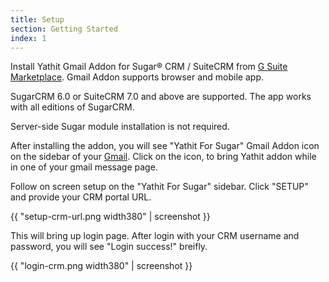 ```yaml
---
title: Setup
section: Getting Started
index: 1
---
```


Install Yathit Gmail Addon for Sugar® CRM / SuiteCRM from [G Suite Marketplace](https://gsuite.google.com/marketplace/app/yathit_for_sugar/892187432862). Gmail Addon supports browser and mobile app.

SugarCRM 6.0 or SuiteCRM 7.0 and above are supported. The app works with all editions of SugarCRM.

Server-side Sugar module installation is not required.

After installing the addon, you will see "Yathit For Sugar" Gmail Addon icon on the sidebar of your [Gmail](https://mail.google.com/). Click on the icon, to bring Yathit addon while in one of your gmail message page.

Follow on screen setup on the "Yathit For Sugar" sidebar. Click "SETUP" and provide your CRM portal URL.

{{ "setup-crm-url.png width380" | screenshot }}


This will bring up login page. After login with your CRM username and password, you will see "Login success!" breifly. 

{{ "login-crm.png width380" | screenshot }}


